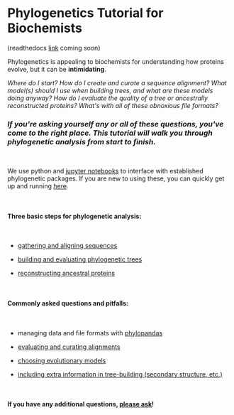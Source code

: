 # Phylogenetics Tutorial for Biochemists

(readthedocs [link]() coming soon)

Phylogenetics is appealing to biochemists for understanding how proteins evolve, but it can be **intimidating**. 


*Where do I start? How do I create and curate a sequence alignment? What model(s) should I use when building trees, and what are these models doing anyway? How do I evaluate the quality of a tree or ancestrally reconstructed proteins? What's with all of these obnoxious file formats?*

### *If you're asking yourself any or all of these questions, you've come to the right place. This tutorial will walk you through phylogenetic analysis from start to finish.*

<br/>

We use python and [jupyter notebooks](https://github.com/jupyter/notebook) to interface with established phylogenetic packages. If you are new to using these, you can quickly get up and running [here](https://python-for-scientists.readthedocs.io/en/latest/).

<br/>

#### Three basic steps for phylogenetic analysis:

<br/>

- [gathering and aligning sequences]()

- [building and evaluating phylogenetic trees]()

- [reconstructing ancestral proteins]()

<br/>

#### Commonly asked questions and pitfalls:
<br/>

- managing data and file formats with [phylopandas](https://github.com/Zsailer/phylopandas)

- [evaluating and curating alignments]()

- [choosing evolutionary models]()

- [including extra information in tree-building (secondary structure, etc.)]()

<br/>

#### If you have any additional questions, [please ask]()!
